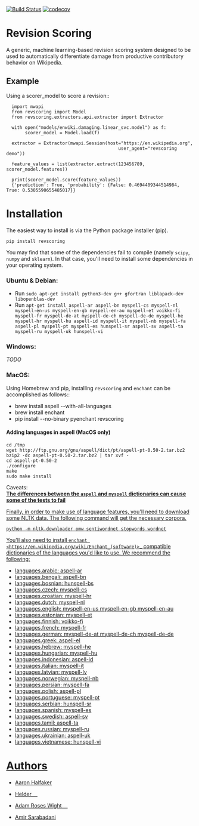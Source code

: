 [![Build Status](https://travis-ci.org/wiki-ai/revscoring.svg?branch=master)](https://travis-ci.org/wiki-ai/revscoring)
[![codecov](https://codecov.io/gh/wiki-ai/revscoring/branch/master/graph/badge.svg)](https://codecov.io/gh/wiki-ai/revscoring)
# Revision Scoring

A generic, machine learning-based revision scoring system designed to be used
to automatically differentiate damage from productive contributory behavior on
Wikipedia.

## Example


Using a scorer_model to score a revision::
```
  import mwapi
  from revscoring import Model
  from revscoring.extractors.api.extractor import Extractor
 
  with open("models/enwiki.damaging.linear_svc.model") as f:
       scorer_model = Model.load(f)
  
  extractor = Extractor(mwapi.Session(host="https://en.wikipedia.org",
                                          user_agent="revscoring demo"))
  
  feature_values = list(extractor.extract(123456789, scorer_model.features))
  
  print(scorer_model.score(feature_values))
  {'prediction': True, 'probability': {False: 0.4694409344514984, True: 0.5305590655485017}} 
  ```


# Installation

The easiest way to install is via the Python package installer
(pip).

``pip install revscoring``

You may find that some of the dependencies fail to compile (namely
`scipy`, `numpy` and `sklearn`).  In that case, you'll need to install some
dependencies in your operating system.

### Ubuntu & Debian:
  *  Run ``sudo apt-get install python3-dev g++ gfortran liblapack-dev libopenblas-dev``
  *  Run ``apt-get install aspell-ar aspell-bn myspell-cs myspell-nl myspell-en-us myspell-en-gb myspell-en-au myspell-et voikko-fi myspell-fr myspell-de-at myspell-de-ch myspell-de-de myspell-he myspell-hr myspell-hu aspell-id myspell-it myspell-nb myspell-fa aspell-pl myspell-pt myspell-es hunspell-sr aspell-sv aspell-ta myspell-ru myspell-uk hunspell-vi``
### Windows:
<i>TODO</i> 
### MacOS:
  Using Homebrew and pip, installing `revscoring` and `enchant` can be accomplished
  as follows::

* brew install aspell --with-all-languages
* brew install enchant
* pip install --no-binary pyenchant revscoring

#### Adding languages in aspell (MacOS only)
```
cd /tmp
wget http://ftp.gnu.org/gnu/aspell/dict/pt/aspell-pt-0.50-2.tar.bz2
bzip2 -dc aspell-pt-0.50-2.tar.bz2 | tar xvf -
cd aspell-pt-0.50-2
./configure
make
sudo make install
 ```
 Caveats: <br>
  <b><u> The differences between the `aspell` and `myspell` dictionaries can cause </b>
    <b> <u>some of the tests to fail </b>


Finally, in order to make use of language features, you'll need to download
some NLTK data.  The following command will get the necessary corpora.

``python -m nltk.downloader omw sentiwordnet stopwords wordnet``

You'll also need to install `enchant <https://en.wikipedia.org/wiki/Enchant_(software)>`_ compatible
dictionaries of the languages you'd like to use.  We recommend the following:

* languages.arabic: aspell-ar
* languages.bengali: aspell-bn
* languages.bosnian: hunspell-bs
* languages.czech: myspell-cs
* languages.croatian: myspell-hr
* languages.dutch: myspell-nl
* languages.english: myspell-en-us myspell-en-gb myspell-en-au
* languages.estonian: myspell-et
* languages.finnish: voikko-fi
* languages.french: myspell-fr
* languages.german: myspell-de-at myspell-de-ch myspell-de-de
* languages.greek: aspell-el
* languages.hebrew: myspell-he
* languages.hungarian: myspell-hu
* languages.indonesian: aspell-id
* languages.italian: myspell-it
* languages.latvian: myspell-lv
* languages.norwegian: myspell-nb
* languages.persian: myspell-fa
* languages.polish: aspell-pl
* languages.portuguese: myspell-pt
* languages.serbian: hunspell-sr
* languages.spanish: myspell-es
* languages.swedish: aspell-sv
* languages.tamil: aspell-ta
* languages.russian: myspell-ru
* languages.ukrainian: aspell-uk
* languages.vietnamese: hunspell-vi

# Authors

  *   [Aaron Halfaker](http://halfaker.info)
    
    
  *   [Helder](https://github.com/he7d3r)
    
    
  *   [Adam Roses Wight](https://mediawiki.org/wiki/User:Adamw)
    
    
  *   [Amir Sarabadani](https://github.com/Ladsgroup)
